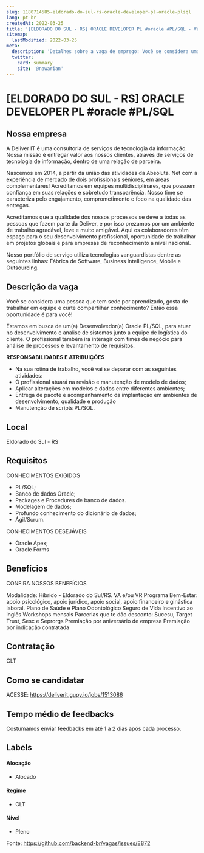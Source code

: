 ```yaml
---
slug: 1180714585-eldorado-do-sul-rs-oracle-developer-pl-oracle-plsql
lang: pt-br
createdAt: 2022-03-25
title: '[ELDORADO DO SUL - RS] ORACLE DEVELOPER PL #oracle #PL/SQL - Vaga de Emprego'
sitemap:
  lastModified: 2022-03-25
meta:
  description: 'Detalhes sobre a vaga de emprego: Você se considera uma pessoa que tem sede por aprendizado, gosta de trabalhar em equipe e curte compartilhar conhecimento? Então essa oportunidade é para você! Estamos em busca de um(a) Desenvolvedor(a) Oracle PL/SQL, para atuar no desenvolvimento e analise de sistemas junto a equipe de logística do cliente. O profissional também irá interagir com times de negócio para análise de processos e levantamento de requisitos. **RESPONSABILIDADES E ATRIBUIÇÕES** - Na sua rotina de trabalho, você vai se deparar com as seguintes atividades: - O profissional atuará na revisão e manutenção de modelo de dados; - Aplicar alterações em modelos e dados entre diferentes ambientes; - Entrega de pacote e acompanhamento da implantação em ambientes de desenvolvimento, qualidade e produção - Manutenção de scripts PL/SQL.'
  twitter:
    card: summary
    site: '@nawarian'
---
```


# [ELDORADO DO SUL - RS] ORACLE DEVELOPER PL #oracle #PL/SQL

## Nossa empresa

A Deliver IT é uma consultoria de serviços de tecnologia da informação. Nossa missão é entregar valor aos nossos clientes, através de serviços de tecnologia de informação, dentro de uma relação de parceira.

Nascemos em 2014, a partir da união das atividades da Absoluta. Net com a experiência de mercado de dois profissionais sêniores, em áreas complementares! Acreditamos em equipes multidisciplinares, que possuem confiança em suas relações e sobretudo transparência. Nosso time se caracteriza pelo engajamento, comprometimento e foco na qualidade das entregas.

Acreditamos que a qualidade dos nossos processos se deve a todas as pessoas que fazem parte da Deliver, e por isso prezamos por um ambiente de trabalho agradável, leve e muito amigável. Aqui os colaboradores têm espaço para o seu desenvolvimento profissional, oportunidade de trabalhar em projetos globais e para empresas de reconhecimento a nível nacional.

Nosso portfólio de serviço utiliza tecnologias vanguardistas dentre as seguintes linhas: Fábrica de Software, Business Intelligence, Mobile e Outsourcing.

## Descrição da vaga

Você se considera uma pessoa que tem sede por aprendizado, gosta de trabalhar em equipe e curte compartilhar conhecimento? Então essa oportunidade é para você!

Estamos em busca de um(a) Desenvolvedor(a) Oracle PL/SQL, para atuar no desenvolvimento e analise de sistemas junto a equipe de logística do cliente. O profissional também irá interagir com times de negócio para análise de processos e levantamento de requisitos.

**RESPONSABILIDADES E ATRIBUIÇÕES**

- Na sua rotina de trabalho, você vai se deparar com as seguintes atividades:
- O profissional atuará na revisão e manutenção de modelo de dados;
- Aplicar alterações em modelos e dados entre diferentes ambientes;
- Entrega de pacote e acompanhamento da implantação em ambientes de desenvolvimento, qualidade e produção
- Manutenção de scripts PL/SQL.

## Local

Eldorado do Sul - RS

## Requisitos

CONHECIMENTOS EXIGIDOS

- PL/SQL;
- Banco de dados Oracle;
- Packages e Procedures de banco de dados.
- Modelagem de dados;
- Profundo conhecimento do dicionário de dados;
- Ágil/Scrum.


CONHECIMENTOS DESEJÁVEIS

- Oracle Apex;
- Oracle Forms

## Benefícios

CONFIRA NOSSOS BENEFÍCIOS

Modalidade: Híbrido - Eldorado do Sul/RS.
VA e/ou VR
Programa Bem-Estar: apoio psicológico, apoio jurídico, apoio social, apoio financeiro e ginástica laboral. 
Plano de Saúde e Plano Odontológico
Seguro de Vida
Incentivo ao inglês
Workshops mensais
Parcerias que te dão desconto: Sucesu, Target Trust, Sesc e Seprorgs
Premiação por aniversário de empresa
Premiação por indicação contratada


## Contratação

CLT

## Como se candidatar

ACESSE: https://deliverit.gupy.io/jobs/1513086

## Tempo médio de feedbacks

Costumamos enviar feedbacks em até 1 a 2 dias após cada processo.

## Labels
<!-- retire os labels que não fazem sentido à vaga -->

#### Alocação
- Alocado


#### Regime
- CLT

#### Nível

- Pleno




Fonte: https://github.com/backend-br/vagas/issues/8872